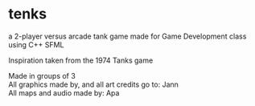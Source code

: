 # tenks
a 2-player versus arcade tank game made for Game Development class  
using C++ SFML  
  
Inspiration taken from the 1974 Tanks game 
   
Made in groups of 3  
All graphics made by, and all art credits go to: Jann  
All maps and audio made by: Apa    
